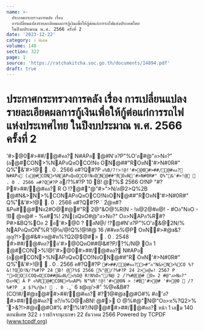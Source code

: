 ```yaml
---
name: >-
  ประกาศกระทรวงการคลัง เรื่อง
  การเปลี่ยนแปลงรายละเอียดผลการกู้เงินเพื่อให้กู้ต่อแก่การรถไฟแห่งประเทศไทย
  ในปีงบประมาณ พ.ศ. 2566 ครั้งที่ 2
date: '2023-12-22'
category: ง พิเศษ
volume: 140
section: 322
page: 1
source: 'https://ratchakitcha.soc.go.th/documents/14894.pdf'
draft: true
---
```


# ประกาศกระทรวงการคลัง เรื่อง การเปลี่ยนแปลงรายละเอียดผลการกู้เงินเพื่อให้กู้ต่อแก่การรถไฟแห่งประเทศไทย ในปีงบประมาณ พ.ศ. 2566 ครั้งที่ 2

'#>@0#>##/@#คล? N#APอ @#N'ล?P"%O'ล#@"ล>Nอ?" (ล@#CON>%NAPอQหOCO!Nอ ON@##"ROหN'#>N#0R#" Q%'ี&'#>!@  . 0 . 2566 ค#?Q#?P ` อ%B/?!>!@!'#>@0#>##/@#คล? N#APอ (ล@#CON>%NAPอQหOCO!NอON@##"ROหN'#>N#0R#" Q%'ี&'#>!@  . 0 . 2566 ค#?Q#?P ` ล/?%#?P 10 B! @?%$์ 2566 O!NP "#?P#>##/@#คล? R O !?@#"@"#>">N/ล@2>Q%2B @#N&>N>%CONAPอQหOCO!NอON@##"ROหN'#>N#0R#" Q%'ี&'#>!@  . 0 . 2566 ค#?Q#?P ` 2ํ@ห#?&Pค#@#Nอ2#O@#@#"R 2@"&O@%R(N - !ห@2@#ค@! - #Oอ"NอO - !B @ห@# - %ค#%! 2N(ลQหO#@"ล>Nอ?" Oล>NAPอ%R#?P#>&BQ%Oอ 2 อ'#>@0 ? ลN@/ !?@#N'ล?P"%O'ล&@2N/% NAPอQหON'็%R'!@!ค/@!Q%!@!#@ 16 /##คห%@P OหN#>#@ช&?ญญ?!>@#&#>ห@#ห%?Q2@$@#>  . 0 . 2548 #>##/@#คล?อ'#>@0QหO##@&#?P/?%/N@ Oอ 1 @#CON>%!@!'#>@0#>##/@#คล? N#APอ (ล@#CON>%NAPอQหOCO!NอON@##"R OหN'#>N#0R#" Q%'ี&'#>!@  . 0 . 2566 ค#?Q#?P ` #>##/@#คล?>#"อ"N&>N>%CO %?&!?QO!N/?%#?P 24 B! @?%$์ 2566 %"@/?%#?P 24 2>ห@ค! 2567 P ">OO(COQหOCO##@&ลN/ห%O@ R!N%Oอ"/N@ 2 /?%#ํ@@# Oอ 2 #@"ล>Nอ?" Oล>N A P อ%R@#CON>%อAP% N'็%R'!@!'#>@0N > !#B'#>@# '#>@0  /?%#?P _a $?%/@ค!  . 0 . `_` 6 ช@ญ/>#"์ %@ค&B#? (CO!#/#@ช@##>##/@#คล? #?1@#@ช@#O#% #อ'ล? #>##/@#คล? ห?/ห%O@ลBN! @#> O @%#@"N@"Oล>ห%?Q2>% '>&?!>#@ช@#O#% #?!%!#?/N@@##>##/@#คล? หน้า 1 เลม 140 ตอนพิเศษ 322 ง ราชกิจจานุเบกษา 22 ธันวาคม 2566 Powered by TCPDF (www.tcpdf.org)
